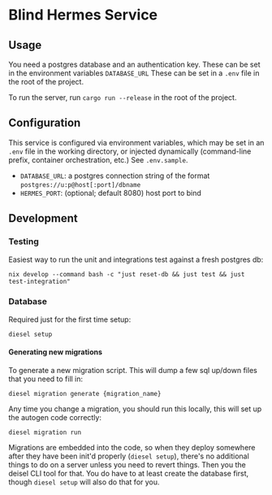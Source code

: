 # Blind Hermes Service

## Usage

You need a postgres database and an authentication key. These can be set in the environment variables `DATABASE_URL`
These can be set in a `.env` file in the root of the project.

To run the server, run `cargo run --release` in the root of the project.

## Configuration

This service is configured via environment variables, which may be set in an `.env` file in the working directory, or injected dynamically (command-line prefix, container orchestration, etc.) See `.env.sample`.

 - `DATABASE_URL`: a postgres connection string of the format `postgres://u:p@host[:port]/dbname`
 - `HERMES_PORT`: (optional; default 8080) host port to bind

## Development

### Testing

Easiest way to run the unit and integrations test against a fresh postgres db: 

```
nix develop --command bash -c "just reset-db && just test && just test-integration"
```

### Database

Required just for the first time setup: 

```
diesel setup
```

#### Generating new migrations

To generate a new migration script. This will dump a few sql up/down files that you need to fill in:
```
diesel migration generate {migration_name}
```

Any time you change a migration, you should run this locally, this will set up the autogen code correctly:
```
diesel migration run
```

Migrations are embedded into the code, so when they deploy somewhere after they have been init'd properly (`diesel setup`), there's no additional things to do on a server unless you need to revert things. Then you the deisel CLI tool for that. You do have to at least create the database first, though `diesel setup` will also do that for you.
